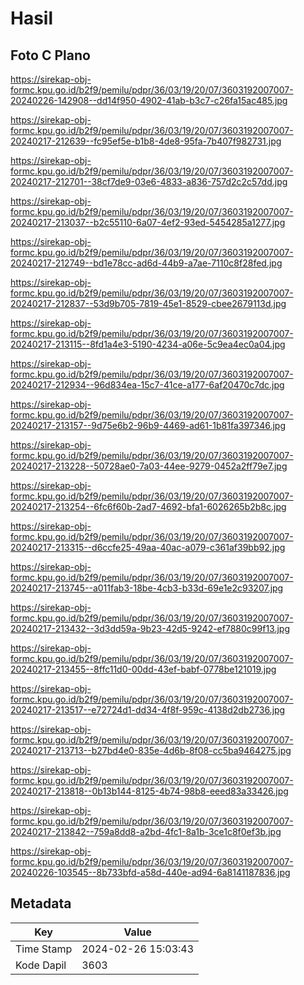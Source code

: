 # Hasil

## Foto C Plano

https://sirekap-obj-formc.kpu.go.id/b2f9/pemilu/pdpr/36/03/19/20/07/3603192007007-20240226-142908--dd14f950-4902-41ab-b3c7-c26fa15ac485.jpg

https://sirekap-obj-formc.kpu.go.id/b2f9/pemilu/pdpr/36/03/19/20/07/3603192007007-20240217-212639--fc95ef5e-b1b8-4de8-95fa-7b407f982731.jpg

https://sirekap-obj-formc.kpu.go.id/b2f9/pemilu/pdpr/36/03/19/20/07/3603192007007-20240217-212701--38cf7de9-03e6-4833-a836-757d2c2c57dd.jpg

https://sirekap-obj-formc.kpu.go.id/b2f9/pemilu/pdpr/36/03/19/20/07/3603192007007-20240217-213037--b2c55110-6a07-4ef2-93ed-5454285a1277.jpg

https://sirekap-obj-formc.kpu.go.id/b2f9/pemilu/pdpr/36/03/19/20/07/3603192007007-20240217-212749--bd1e78cc-ad6d-44b9-a7ae-7110c8f28fed.jpg

https://sirekap-obj-formc.kpu.go.id/b2f9/pemilu/pdpr/36/03/19/20/07/3603192007007-20240217-212837--53d9b705-7819-45e1-8529-cbee2679113d.jpg

https://sirekap-obj-formc.kpu.go.id/b2f9/pemilu/pdpr/36/03/19/20/07/3603192007007-20240217-213115--8fd1a4e3-5190-4234-a06e-5c9ea4ec0a04.jpg

https://sirekap-obj-formc.kpu.go.id/b2f9/pemilu/pdpr/36/03/19/20/07/3603192007007-20240217-212934--96d834ea-15c7-41ce-a177-6af20470c7dc.jpg

https://sirekap-obj-formc.kpu.go.id/b2f9/pemilu/pdpr/36/03/19/20/07/3603192007007-20240217-213157--9d75e6b2-96b9-4469-ad61-1b81fa397346.jpg

https://sirekap-obj-formc.kpu.go.id/b2f9/pemilu/pdpr/36/03/19/20/07/3603192007007-20240217-213228--50728ae0-7a03-44ee-9279-0452a2ff79e7.jpg

https://sirekap-obj-formc.kpu.go.id/b2f9/pemilu/pdpr/36/03/19/20/07/3603192007007-20240217-213254--6fc6f60b-2ad7-4692-bfa1-6026265b2b8c.jpg

https://sirekap-obj-formc.kpu.go.id/b2f9/pemilu/pdpr/36/03/19/20/07/3603192007007-20240217-213315--d6ccfe25-49aa-40ac-a079-c361af39bb92.jpg

https://sirekap-obj-formc.kpu.go.id/b2f9/pemilu/pdpr/36/03/19/20/07/3603192007007-20240217-213745--a011fab3-18be-4cb3-b33d-69e1e2c93207.jpg

https://sirekap-obj-formc.kpu.go.id/b2f9/pemilu/pdpr/36/03/19/20/07/3603192007007-20240217-213432--3d3dd59a-9b23-42d5-9242-ef7880c99f13.jpg

https://sirekap-obj-formc.kpu.go.id/b2f9/pemilu/pdpr/36/03/19/20/07/3603192007007-20240217-213455--8ffc11d0-00dd-43ef-babf-0778be121019.jpg

https://sirekap-obj-formc.kpu.go.id/b2f9/pemilu/pdpr/36/03/19/20/07/3603192007007-20240217-213517--e72724d1-dd34-4f8f-959c-4138d2db2736.jpg

https://sirekap-obj-formc.kpu.go.id/b2f9/pemilu/pdpr/36/03/19/20/07/3603192007007-20240217-213713--b27bd4e0-835e-4d6b-8f08-cc5ba9464275.jpg

https://sirekap-obj-formc.kpu.go.id/b2f9/pemilu/pdpr/36/03/19/20/07/3603192007007-20240217-213818--0b13b144-8125-4b74-98b8-eeed83a33426.jpg

https://sirekap-obj-formc.kpu.go.id/b2f9/pemilu/pdpr/36/03/19/20/07/3603192007007-20240217-213842--759a8dd8-a2bd-4fc1-8a1b-3ce1c8f0ef3b.jpg

https://sirekap-obj-formc.kpu.go.id/b2f9/pemilu/pdpr/36/03/19/20/07/3603192007007-20240226-103545--8b733bfd-a58d-440e-ad94-6a8141187836.jpg


## Metadata

| Key        | Value               |
| ---------- | ------------------- |
| Time Stamp | 2024-02-26 15:03:43 |
| Kode Dapil | 3603                |



